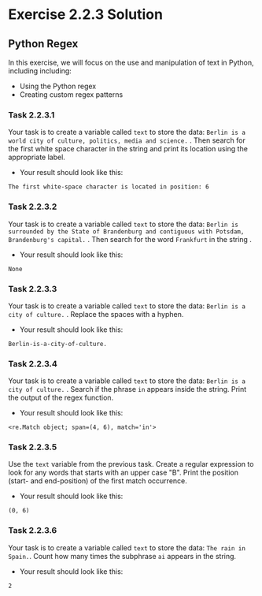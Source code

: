 # Exercise 2.2.3 Solution

## Python Regex

In this exercise, we will focus on the use and manipulation of text  in Python, including including:

- Using the Python regex
- Creating custom regex patterns

### Task 2.2.3.1

Your task is to create a variable called `text` to store the data: `Berlin is a world city of culture, politics, media and science.` . Then search for the first white space character in the string and print its location using the appropriate label. 

- Your result should look like this:

```
The first white-space character is located in position: 6
```

### Task 2.2.3.2

Your task is to create a variable called `text` to store the data: `Berlin is surrounded by the State of Brandenburg and contiguous with Potsdam, Brandenburg's capital.` . Then search for the word `Frankfurt` in the string . 

- Your result should look like this:

```
None
```

### Task 2.2.3.3

Your task is to create a variable called `text` to store the data: `Berlin is a city of culture.` . Replace the spaces with a hyphen.

- Your result should look like this:

```
Berlin-is-a-city-of-culture.
```

### Task 2.2.3.4

Your task is to create a variable called `text` to store the data: `Berlin is a city of culture.` . Search if the phrase `in` appears inside the string. Print the output of the regex function.

- Your result should look like this:

```
<re.Match object; span=(4, 6), match='in'>
```

### Task 2.2.3.5

Use the `text` variable from the previous task. Create a regular expression to look for any words that starts with an upper case "B". Print the position (start- and end-position) of the first match occurrence. 

- Your result should look like this:

```
(0, 6)
```

### Task 2.2.3.6

Your task is to create a variable called `text` to store the data: `The rain in Spain.`. Count how many times the subphrase `ai` appears in the string.

- Your result should look like this:

```
2
```

